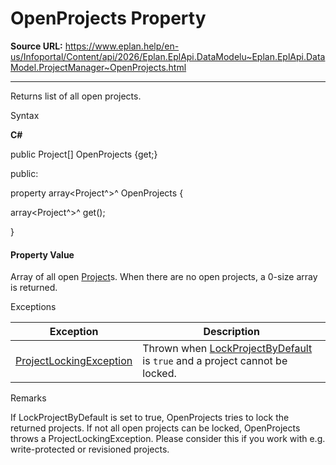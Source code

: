 # OpenProjects Property

**Source URL:** https://www.eplan.help/en-us/Infoportal/Content/api/2026/Eplan.EplApi.DataModelu~Eplan.EplApi.DataModel.ProjectManager~OpenProjects.html

---

Returns list of all open projects.

Syntax

**C#**



public Project[] OpenProjects {get;}

public:

property array<Project^>^ OpenProjects {

   array<Project^>^ get();

}


#### Property Value

Array of all open [Project](Eplan.EplApi.DataModelu~Eplan.EplApi.DataModel.Project.html)s. When there are no open projects, a 0-size array is returned.

Exceptions

| Exception | Description |
| --- | --- |
| [ProjectLockingException](Eplan.EplApi.DataModelu~Eplan.EplApi.DataModel.ProjectLockingException.html) | Thrown when [LockProjectByDefault](Eplan.EplApi.DataModelu~Eplan.EplApi.DataModel.ProjectManager~LockProjectByDefault.html) is `true` and a project cannot be locked. |

Remarks

If LockProjectByDefault is set to true, OpenProjects tries to lock the returned projects. If not all open projects can be locked, OpenProjects throws a ProjectLockingException. Please consider this if you work with e.g. write-protected or revisioned projects.
